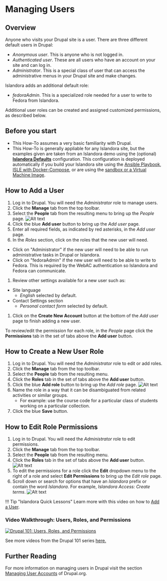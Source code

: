 # Managing Users

## Overview

Anyone who visits your Drupal site is a user. There are three different default users in Drupal:

- _Anonymous user_. This is anyone who is not logged in.
- _Authenticated user_. These are all users who have an account on your site and can log in.
- _Administrator_. This is a special class of user that can access the administrative menus in your Drupal site and make changes.

Islandora adds an additional default role:

- _fedoraAdmin_. This is a specialized role needed for a user to write to Fedora from Islandora.


Additional user roles can be created and assigned customized permissions, as described below.

## Before you start

- This How-To assumes a very basic familiarity with Drupal.
- This How-To is generally appliable for any Islandora site, but the examples given are taken from an Islandora demo using the (optional) **[Islandora Defaults](https://github.com/Islandora/islandora_defaults)** configuration. This configuration is deployed automatically if you build your Islandora site using the [Ansible Playbook](/installation/playbook), [ISLE with Docker-Compose](/installation/docker-compose), or are using the [sandbox or a Virtual Machine Image](https://www.islandora.ca/get-islandora).

## How to Add a User
1. Log in to Drupal. You will need the _Administrator_ role to manage users.
1. Click the **Manage** tab from the top toolbar.
1. Select the **People** tab from the resulting menu to bring up the *People* page.
![Alt text](../assets/users_people.png "People page")
1. Click the blue **Add user** button to bring up the *Add user* page.
1. Enter all required fields, as indicated by red asterisks, in the *Add user* page.
1. In the *Roles* section, click on the roles that the new user will need.
  - Click on "Administrator" if the new user will need to be able to run administrative tasks in Drupal or Islandora.
  - Click on "fedoraAdmin" if the new user will need to be able to write to Fedora. This is required by the WebAC authentication so Islandora and Fedora can communicate.
1. Review other settings available for a new user such as:
  - Site language
    - *English* selected by default.
  - Contact Settings section
    - *Personal contact form* selected by default.
1. Click on the **Create New Account** button at the bottom of the *Add user* page to finish adding a new user.

To review/edit the permission for each role, in the *People* page click the **Permissions** tab in the set of tabs above the **Add user** button.

## How to Create a New User Role
1. Log in to Drupal. You will need the _Administrator_ role to edit or add roles.
1. Click the **Manage** tab from the top toolbar.
1. Select the **People** tab from the resulting menu.
1. Click the **Roles** tab in the set of tabs above the **Add user** button.
1. Click the blue **Add role** button to bring up the *Add role* page.
![Alt text](../assets/users_people_roles.png "Roles page")
1. Name the role in a way that it can be disambiguated from related activities or similar groups.
    * For example: use the course code for a particular class of students working on a particular collection.
1. Click the blue **Save** button.

## How to Edit Role Permissions
1. Log in to Drupal. You will need the _Administrator_ role to edit permissions.
1. Click the **Manage** tab from the top toolbar.
1. Select the **People** tab from the resulting menu.
1. Click the **Roles** tab in the set of tabs above the **Add user** button.
![Alt text](../assets/users_people_roles.png "Roles page")
1. To edit the permissions for a role click the **Edit** dropdown menu to the right of a role and select **Edit Permissions** to bring up the *Edit role* page.
1. Scroll down or search for options that have an *Islandora* prefix or contain the word *Islandora*. For example, *Islandora Access: Create terms*.
![Alt text](../assets/users_permissions.png "Permissions page")

!!! Tip "Islandora Quick Lessons"
    Learn more with this video on how to [Add a User](https://youtu.be/XSokAFRVBuE).

### Video Walkthrough: Users, Roles, and Permissions

[![Drupal 101: Users, Roles, and Permissions](https://img.youtube.com/vi/meRNdBxaiTE/0.jpg)](https://www.youtube.com/watch?v=meRNdBxaiTE)

See more videos from the Drupal 101 series [here.](https://www.youtube.com/watch?v=meRNdBxaiTE&list=PL4seFC7ELUtogpsYoN8WZLLOjJVRZFGTZ)

## Further Reading

For more information on managing users in Drupal visit the section
[Managing User Accounts](https://www.drupal.org/docs/user_guide/en/user-chapter.html) of Drupal.org.
